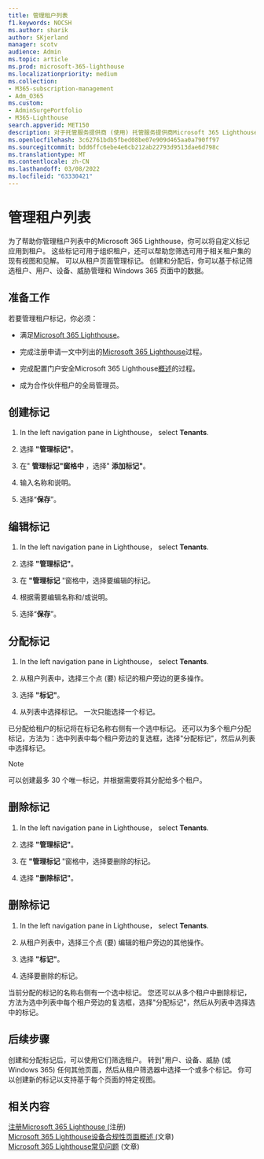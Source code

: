 ```yaml
---
title: 管理租户列表
f1.keywords: NOCSH
ms.author: sharik
author: SKjerland
manager: scotv
audience: Admin
ms.topic: article
ms.prod: microsoft-365-lighthouse
ms.localizationpriority: medium
ms.collection:
- M365-subscription-management
- Adm_O365
ms.custom:
- AdminSurgePortfolio
- M365-Lighthouse
search.appverid: MET150
description: 对于托管服务提供商 (使用) 托管服务提供商Microsoft 365 Lighthouse，了解如何管理租户列表。
ms.openlocfilehash: 3c62761bdb5fbed08be07e909d465aa0a790ff97
ms.sourcegitcommit: bdd6ffc6ebe4e6cb212ab22793d9513dae6d798c
ms.translationtype: MT
ms.contentlocale: zh-CN
ms.lasthandoff: 03/08/2022
ms.locfileid: "63330421"
---
```

# <a name="manage-your-tenant-list"></a>管理租户列表

为了帮助你管理租户列表中的Microsoft 365 Lighthouse，你可以将自定义标记应用到租户。 这些标记可用于组织租户，还可以帮助您筛选可用于相关租户集的现有视图和见解。 可以从租户页面管理标记。 创建和分配后，你可以基于标记筛选租户、用户、设备、威胁管理和 Windows 365 页面中的数据。

## <a name="before-you-begin"></a>准备工作

若要管理租户标记，你必须：

- 满足[Microsoft 365 Lighthouse](m365-lighthouse-requirements.md)。

- 完成注册申请一文中列出的[Microsoft 365 Lighthouse](m365-lighthouse-sign-up.md)过程。

- 完成配置门户安全Microsoft 365 Lighthouse[概述](m365-lighthouse-configure-portal-security.md)的过程。

- 成为合作伙伴租户的全局管理员。

## <a name="create-a-tag"></a>创建标记

1. In the left navigation pane in Lighthouse， select **Tenants**.

2. 选择 **"管理标记"**。

3. 在" **管理标记"窗格中** ，选择" **添加标记"**。

4. 输入名称和说明。

5. 选择“**保存**”。

## <a name="edit-a-tag"></a>编辑标记

1. In the left navigation pane in Lighthouse， select **Tenants**.

2. 选择 **"管理标记"**。

3. 在 **"管理标记** "窗格中，选择要编辑的标记。

4. 根据需要编辑名称和/或说明。

5. 选择“**保存**”。

## <a name="assign-a-tag"></a>分配标记

1. In the left navigation pane in Lighthouse， select **Tenants**.

2. 从租户列表中，选择三个点 (要) 标记的租户旁边的更多操作。

3. 选择 **"标记"**。

4. 从列表中选择标记。 一次只能选择一个标记。

已分配给租户的标记将在标记名称右侧有一个选中标记。 还可以为多个租户分配标记，方法为：选中列表中每个租户旁边的复选框，选择"分配标记"，然后从列表中选择标记。

> [!NOTE]
> 可以创建最多 30 个唯一标记，并根据需要将其分配给多个租户。

## <a name="delete-a-tag"></a>删除标记

1. In the left navigation pane in Lighthouse， select **Tenants**.

2. 选择 **"管理标记"**。

3. 在 **"管理标记** "窗格中，选择要删除的标记。

4. 选择 **"删除标记"**。

## <a name="remove-a-tag"></a>删除标记

1. In the left navigation pane in Lighthouse， select **Tenants**.

2. 从租户列表中，选择三个点 (要) 编辑的租户旁边的其他操作。

3. 选择 **"标记"**。

4. 选择要删除的标记。

当前分配的标记的名称右侧有一个选中标记。 您还可以从多个租户中删除标记，方法为选中列表中每个租户旁边的复选框，选择"分配标记"，然后从列表中选择选中的标记。

## <a name="next-steps"></a>后续步骤

创建和分配标记后，可以使用它们筛选租户。 转到"用户、设备、威胁 (或 Windows 365) 任何其他页面，然后从租户筛选器中选择一个或多个标记。 你可以创建新的标记以支持基于每个页面的特定视图。

## <a name="related-content"></a>相关内容

[注册Microsoft 365 Lighthouse (](m365-lighthouse-sign-up.md)注册)   
[Microsoft 365 Lighthouse设备合规性页面概述 (](m365-lighthouse-device-compliance-page-overview.md)文章)   
[Microsoft 365 Lighthouse常见问题](m365-lighthouse-faq.yml) (文章) 
